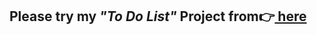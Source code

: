 <h2>Please try my <em>"To Do List"</em> Project from👉<a href="https://mnrgdkl.github.io/JS-Project-002--To_Do_List/" target="blank" rel="noopener noreferrer"> here</a> </h2>
